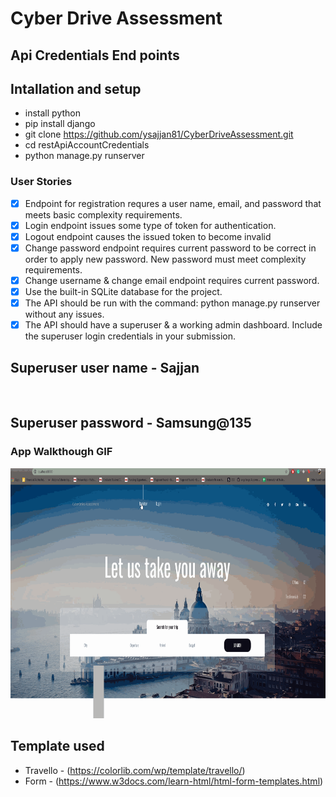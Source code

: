 # Cyber Drive Assessment

## Api Credentials End points

## Intallation and setup
- install python 
- pip install django
- git clone https://github.com/ysajjan81/CyberDriveAssessment.git
- cd restApiAccountCredentials
- python manage.py runserver

### User Stories
- [X]  Endpoint for registration requres a user name, email, and password that meets basic complexity requirements. 
- [X] Login endpoint issues some type of token for authentication.
- [X] Logout endpoint causes the issued token to become invalid
- [X] Change password endpoint requires current password to be correct in order to apply new password. New password must meet complexity requirements.
- [X] Change username & change email endpoint requires current password.
- [X] Use the built-in SQLite database for the project.
- [X] The API should be run with the command: python manage.py runserver without any issues.
- [X] The API should have a superuser & a working admin dashboard. Include the superuser login credentials in your submission.

## Superuser user name - Sajjan 

<br>

## Superuser password  - Samsung@135

### App Walkthough GIF
<img src="walkthrough.gif" width=800 height=400><br>

## Template used 
- Travello - (https://colorlib.com/wp/template/travello/)<br>
- Form - (https://www.w3docs.com/learn-html/html-form-templates.html)

